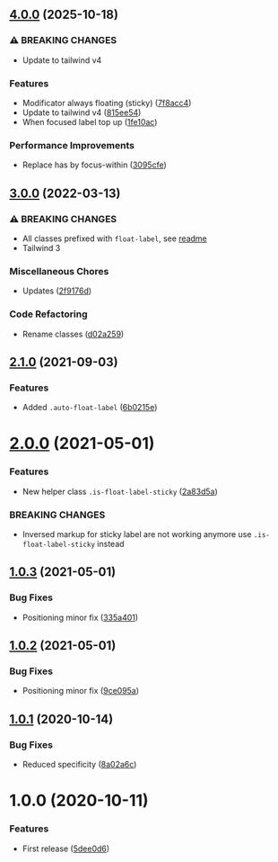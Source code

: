 ## [4.0.0](https://github.com/unlight/tailwind-float-label/compare/v3.0.0...v4.0.0) (2025-10-18)

### ⚠ BREAKING CHANGES

* Update to tailwind v4

### Features

* Modificator always floating (sticky) ([7f8acc4](https://github.com/unlight/tailwind-float-label/commit/7f8acc44ae355d5559a8ca635559fc2671c8ac7b))
* Update to tailwind v4 ([815ee54](https://github.com/unlight/tailwind-float-label/commit/815ee544073072c10ae756f35e597807d9d2818a))
* When focused label top up ([1fe10ac](https://github.com/unlight/tailwind-float-label/commit/1fe10acfe3d7e6f703aae5dfd77b47fc6c1e4b1a))

### Performance Improvements

* Replace has by focus-within ([3095cfe](https://github.com/unlight/tailwind-float-label/commit/3095cfe744877df0b66e8e88a084de26f6a9a6a3))

## [3.0.0](https://github.com/unlight/tailwind-float-label/compare/v2.1.0...v3.0.0) (2022-03-13)


### ⚠ BREAKING CHANGES

* All classes prefixed with `float-label`, see [readme](https://github.com/unlight/tailwind-float-label#usage)
* Tailwind 3

### Miscellaneous Chores

* Updates ([2f9176d](https://github.com/unlight/tailwind-float-label/commit/2f9176d331129f5e87d37fccf5b19565315fc51c))


### Code Refactoring

* Rename classes ([d02a259](https://github.com/unlight/tailwind-float-label/commit/d02a259bde6ed4110ddd992dd735ed25b5abb8c9))

## [2.1.0](https://github.com/unlight/tailwind-float-label/compare/v2.0.0...v2.1.0) (2021-09-03)


### Features

* Added `.auto-float-label` ([6b0215e](https://github.com/unlight/tailwind-float-label/commit/6b0215e77a7311fd7be84d48d2ab270f5cd676fc))

# [2.0.0](https://github.com/unlight/tailwind-float-label/compare/v1.0.3...v2.0.0) (2021-05-01)


### Features

* New helper class `.is-float-label-sticky` ([2a83d5a](https://github.com/unlight/tailwind-float-label/commit/2a83d5ac66b127f5c13b1054416005214c73d802))


### BREAKING CHANGES

* Inversed markup for sticky label are not working anymore use `.is-float-label-sticky` instead

## [1.0.3](https://github.com/unlight/tailwind-float-label/compare/v1.0.2...v1.0.3) (2021-05-01)


### Bug Fixes

* Positioning minor fix ([335a401](https://github.com/unlight/tailwind-float-label/commit/335a40121465c9dc534ca98d0bf5444fcdea5d4d))

## [1.0.2](https://github.com/unlight/tailwind-float-label/compare/v1.0.1...v1.0.2) (2021-05-01)


### Bug Fixes

* Positioning minor fix ([9ce095a](https://github.com/unlight/tailwind-float-label/commit/9ce095a1c9ba0148ec5ba60038a9610fed44331d))

## [1.0.1](https://github.com/unlight/tailwind-float-label/compare/v1.0.0...v1.0.1) (2020-10-14)


### Bug Fixes

* Reduced specificity ([8a02a6c](https://github.com/unlight/tailwind-float-label/commit/8a02a6cc5aab90d46120e07551531ad74384adf2))

# 1.0.0 (2020-10-11)


### Features

* First release ([5dee0d6](https://github.com/unlight/tailwind-float-label/commit/5dee0d63daf6cc5a5539131b989f18ace072ac00))
